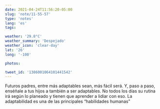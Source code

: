 ```yaml
---
date: 2021-04-24T11:56:20-05:00
slug: 'note/11-55-57'
type: 'notes'
lang: 'es'
tags:

weather: '29.8°C'
weather_summary: 'Despejado'
weather_icon: 'clear-day'
lat: '26'
long: '-100'

photos:

tweet_id: '1386001064101441542'
---
```

Futuros padres, entre más adaptables sean, más fácil será. Y, paso a paso, enséñale a tus hijos a también a ser adaptables. No todos los días su rutina irá según lo planeado y tienen que aprender a lidiar con eso. La adaptabilidad es una de las principales “habilidades humanas”